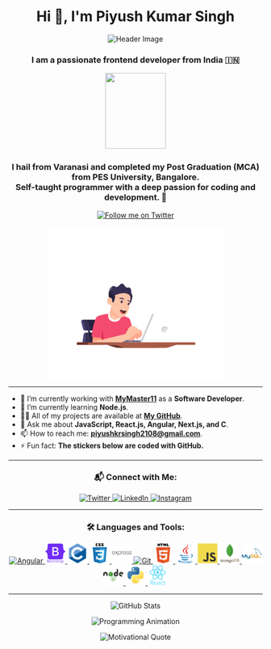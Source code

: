 <h1 align="center">Hi 👋, I'm Piyush Kumar Singh</h1>
<p align="center">
  <img src="https://raw.githubusercontent.com/halfrost/halfrost/master/icons/header_.png" alt="Header Image">
</p>

<h3 align="center">I am a passionate frontend developer from India 🇮🇳</h3>
<p align="center">
  <img src="https://institute.careerguide.com/wp-content/uploads/2020/09/b36bb8738790f49a03e6ece2b7276f92.gif" width="120" height="150">
</p>

<h3 align="center">
  I hail from Varanasi and completed my Post Graduation (MCA) from PES University, Bangalore. <br>
  Self-taught programmer with a deep passion for coding and development. 🚀
</h3>

<p align="center">
  <a href="https://twitter.com/piyush_singh98" target="_blank">
    <img src="https://img.shields.io/twitter/follow/piyush_singh98?logo=twitter&style=for-the-badge" alt="Follow me on Twitter">
  </a>
</p>

<p align="center">
  <img src="https://github.com/amarupd/textutils/blob/master/src/devops2.gif" width="350" height="300">
</p>

---

- 🔭 I’m currently working with **[MyMaster11](https://mymaster11.com/)** as a **Software Developer**.
- 🌱 I’m currently learning **Node.js**.
- 👨‍💻 All of my projects are available at **[My GitHub](https://github.com/Piyushsingh8055?tab=repositories)**.
- 💬 Ask me about **JavaScript, React.js, Angular, Next.js, and C**.
- 📫 How to reach me: **piyushkrsingh2108@gmail.com**.
- ⚡ Fun fact: **The stickers below are coded with GitHub.**

---

<h3 align="center">📬 Connect with Me:</h3>
<p align="center">
  <a href="https://twitter.com/piyush_singh98" target="_blank">
    <img src="https://raw.githubusercontent.com/rahuldkjain/github-profile-readme-generator/master/src/images/icons/Social/twitter.svg" alt="Twitter" width="40" height="40" />
  </a>
  <a href="https://linkedin.com/in/piyush kumar singh" target="_blank">
    <img src="https://raw.githubusercontent.com/rahuldkjain/github-profile-readme-generator/master/src/images/icons/Social/linked-in-alt.svg" alt="LinkedIn" width="40" height="40" />
  </a>
  <a href="https://instagram.com/piyush_kr.singh" target="_blank">
    <img src="https://raw.githubusercontent.com/rahuldkjain/github-profile-readme-generator/master/src/images/icons/Social/instagram.svg" alt="Instagram" width="40" height="40" />
  </a>
</p>

---

<h3 align="center">🛠️ Languages and Tools:</h3>
<p align="center">
  <a href="https://angular.io" target="_blank" rel="noreferrer">
    <img src="https://angular.io/assets/images/logos/angular/angular.svg" alt="Angular" width="40" height="40" />
  </a>
  <a href="https://getbootstrap.com" target="_blank" rel="noreferrer">
    <img src="https://raw.githubusercontent.com/devicons/devicon/master/icons/bootstrap/bootstrap-plain-wordmark.svg" alt="Bootstrap" width="40" height="40" />
  </a>
  <a href="https://www.cprogramming.com/" target="_blank" rel="noreferrer">
    <img src="https://raw.githubusercontent.com/devicons/devicon/master/icons/c/c-original.svg" alt="C" width="40" height="40" />
  </a>
  <a href="https://www.w3schools.com/css/" target="_blank" rel="noreferrer">
    <img src="https://raw.githubusercontent.com/devicons/devicon/master/icons/css3/css3-original-wordmark.svg" alt="CSS3" width="40" height="40" />
  </a>
  <a href="https://expressjs.com" target="_blank" rel="noreferrer">
    <img src="https://raw.githubusercontent.com/devicons/devicon/master/icons/express/express-original-wordmark.svg" alt="Express.js" width="40" height="40" />
  </a>
  <a href="https://git-scm.com/" target="_blank" rel="noreferrer">
    <img src="https://www.vectorlogo.zone/logos/git-scm/git-scm-icon.svg" alt="Git" width="40" height="40" />
  </a>
  <a href="https://www.w3.org/html/" target="_blank" rel="noreferrer">
    <img src="https://raw.githubusercontent.com/devicons/devicon/master/icons/html5/html5-original-wordmark.svg" alt="HTML5" width="40" height="40" />
  </a>
  <a href="https://www.java.com" target="_blank" rel="noreferrer">
    <img src="https://raw.githubusercontent.com/devicons/devicon/master/icons/java/java-original.svg" alt="Java" width="40" height="40" />
  </a>
  <a href="https://developer.mozilla.org/en-US/docs/Web/JavaScript" target="_blank" rel="noreferrer">
    <img src="https://raw.githubusercontent.com/devicons/devicon/master/icons/javascript/javascript-original.svg" alt="JavaScript" width="40" height="40" />
  </a>
  <a href="https://www.mongodb.com/" target="_blank" rel="noreferrer">
    <img src="https://raw.githubusercontent.com/devicons/devicon/master/icons/mongodb/mongodb-original-wordmark.svg" alt="MongoDB" width="40" height="40" />
  </a>
  <a href="https://www.mysql.com/" target="_blank" rel="noreferrer">
    <img src="https://raw.githubusercontent.com/devicons/devicon/master/icons/mysql/mysql-original-wordmark.svg" alt="MySQL" width="40" height="40" />
  </a>
  <a href="https://nodejs.org" target="_blank" rel="noreferrer">
    <img src="https://raw.githubusercontent.com/devicons/devicon/master/icons/nodejs/nodejs-original-wordmark.svg" alt="Node.js" width="40" height="40" />
  </a>
  <a href="https://www.python.org" target="_blank" rel="noreferrer">
    <img src="https://raw.githubusercontent.com/devicons/devicon/master/icons/python/python-original.svg" alt="Python" width="40" height="40" />
  </a>
  <a href="https://reactjs.org/" target="_blank" rel="noreferrer">
    <img src="https://raw.githubusercontent.com/devicons/devicon/master/icons/react/react-original-wordmark.svg" alt="React.js" width="40" height="40" />
  </a>
</p>

---

<p align="center">
  <img src="https://github-readme-stats.vercel.app/api/top-langs?username=piyushsingh8055&show_icons=true&locale=en&layout=compact" alt="GitHub Stats" />
</p>

<p align="center">
  <img 
    src="https://miro.medium.com/v2/resize:fit:1400/1*VMmvImch6VU5pc2VktY1uw.gif" 
    alt="Programming Animation" 
    width="400" 
    height="400"/>
</p>

<p align="center">
  <img src="https://quotes-github-readme.vercel.app/api?type=horizontal&theme=radical" alt="Motivational Quote">
</p>
